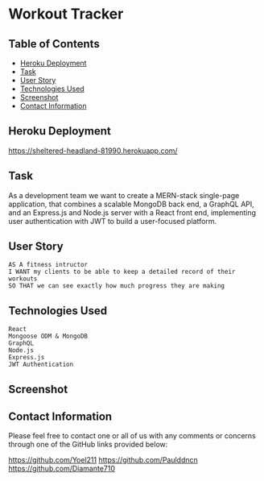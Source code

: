 # Workout Tracker

## Table of Contents

* [Heroku Deployment](#Heroku-Deployment)
* [Task](#Task)
* [User Story](#User-Story)
* [Technologies Used](#Technologies-Used)
* [Screenshot](#Screenshot)
* [Contact Information](#Contact-Information)

## <a name="Heroku Deployment"></a>Heroku Deployment

https://sheltered-headland-81990.herokuapp.com/

## <a name="Task"></a>Task

As a development team we want to create a MERN-stack single-page application, that combines a scalable MongoDB back end, a GraphQL API, and an Express.js and Node.js server with a React front end, implementing user authentication with JWT to build a user-focused platform. 

## <a name="User Story"></a>User Story

```
AS A fitness intructor
I WANT my clients to be able to keep a detailed record of their workouts
SO THAT we can see exactly how much progress they are making
```

## <a name="Technologies Used"></a>Technologies Used

```
React
Mongoose ODM & MongoDB
GraphQL
Node.js
Express.js
JWT Authentication
```

## <a name="Screenshot"></a>Screenshot



## <a name="Contact Information"></a>Contact Information

Please feel free to contact one or all of us with any comments or concerns through one of the GitHub links provided below:

https://github.com/Yoel211
https://github.com/Paulddncn
https://github.com/Diamante710